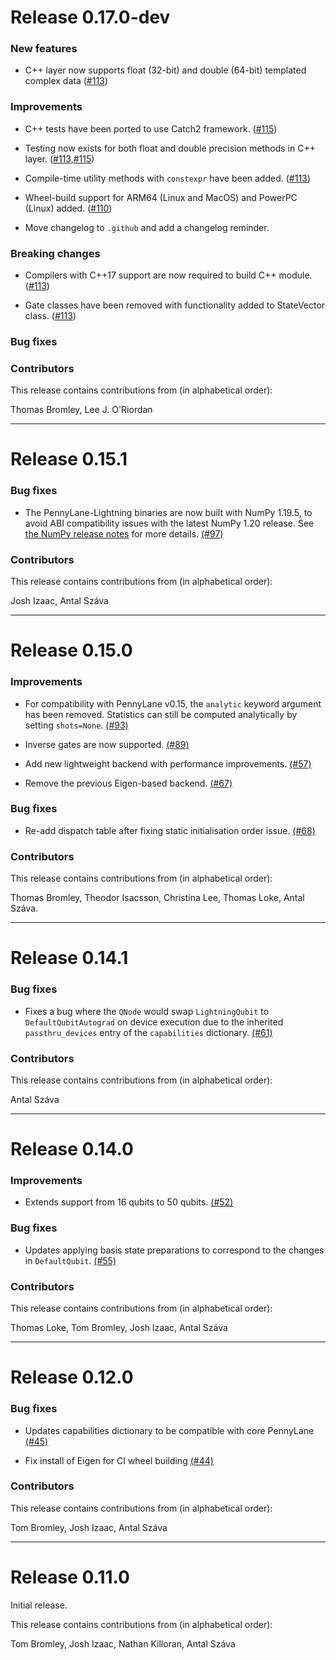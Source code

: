 # Release 0.17.0-dev

### New features

- C++ layer now supports float (32-bit) and double (64-bit) templated complex data ([#113](https://github.com/PennyLaneAI/pennylane-lightning/pull/113))

### Improvements

- C++ tests have been ported to use Catch2 framework. ([#115](https://github.com/PennyLaneAI/pennylane-lightning/pull/115))

- Testing now exists for both float and double precision methods in C++ layer. ([#113](https://github.com/PennyLaneAI/pennylane-lightning/pull/113),[#115](https://github.com/PennyLaneAI/pennylane-lightning/pull/115))

- Compile-time utility methods with `constexpr` have been added. ([#113](https://github.com/PennyLaneAI/pennylane-lightning/pull/113))

- Wheel-build support for ARM64 (Linux and MacOS) and PowerPC (Linux) added. ([#110](https://github.com/PennyLaneAI/pennylane-lightning/pull/110))

- Move changelog to `.github` and add a changelog reminder.

### Breaking changes

- Compilers with C++17 support are now required to build C++ module. ([#113](https://github.com/PennyLaneAI/pennylane-lightning/pull/113))

- Gate classes have been removed with functionality added to StateVector class. ([#113](https://github.com/PennyLaneAI/pennylane-lightning/pull/113))

### Bug fixes

### Contributors

This release contains contributions from (in alphabetical order):

Thomas Bromley, Lee J. O'Riordan

---

# Release 0.15.1

### Bug fixes

* The PennyLane-Lightning binaries are now built with NumPy 1.19.5, to avoid ABI
  compatibility issues with the latest NumPy 1.20 release. See
  [the NumPy release notes](https://numpy.org/doc/stable/release/1.20.0-notes.html#size-of-np-ndarray-and-np-void-changed)
  for more details.
  [(#97)](https://github.com/PennyLaneAI/pennylane-lightning/pull/97)

### Contributors

This release contains contributions from (in alphabetical order):

Josh Izaac, Antal Száva

---

# Release 0.15.0

### Improvements

* For compatibility with PennyLane v0.15, the `analytic` keyword argument
  has been removed. Statistics can still be computed analytically by setting
  `shots=None`.
  [(#93)](https://github.com/PennyLaneAI/pennylane-lightning/pull/93)

* Inverse gates are now supported.
  [(#89)](https://github.com/PennyLaneAI/pennylane-lightning/pull/89)

* Add new lightweight backend with performance improvements.
  [(#57)](https://github.com/PennyLaneAI/pennylane-lightning/pull/57)

* Remove the previous Eigen-based backend.
  [(#67)](https://github.com/PennyLaneAI/pennylane-lightning/pull/67)

### Bug fixes

* Re-add dispatch table after fixing static initialisation order issue.
  [(#68)](https://github.com/PennyLaneAI/pennylane-lightning/pull/68)

### Contributors

This release contains contributions from (in alphabetical order):

Thomas Bromley, Theodor Isacsson, Christina Lee, Thomas Loke, Antal Száva.

---

# Release 0.14.1

### Bug fixes

* Fixes a bug where the `QNode` would swap `LightningQubit` to
  `DefaultQubitAutograd` on device execution due to the inherited
  `passthru_devices` entry of the `capabilities` dictionary.
  [(#61)](https://github.com/PennyLaneAI/pennylane-lightning/pull/61)

### Contributors

This release contains contributions from (in alphabetical order):

Antal Száva

---

# Release 0.14.0

### Improvements

* Extends support from 16 qubits to 50 qubits.
  [(#52)](https://github.com/PennyLaneAI/pennylane-lightning/pull/52)

### Bug fixes

* Updates applying basis state preparations to correspond to the
  changes in `DefaultQubit`.
  [(#55)](https://github.com/PennyLaneAI/pennylane-lightning/pull/55)

### Contributors

This release contains contributions from (in alphabetical order):

Thomas Loke, Tom Bromley, Josh Izaac, Antal Száva

---

# Release 0.12.0

### Bug fixes

* Updates capabilities dictionary to be compatible with core PennyLane
  [(#45)](https://github.com/PennyLaneAI/pennylane-lightning/pull/45)

* Fix install of Eigen for CI wheel building
  [(#44)](https://github.com/PennyLaneAI/pennylane-lightning/pull/44)

### Contributors

This release contains contributions from (in alphabetical order):

Tom Bromley, Josh Izaac, Antal Száva

---

# Release 0.11.0

Initial release.

This release contains contributions from (in alphabetical order):

Tom Bromley, Josh Izaac, Nathan Killoran, Antal Száva

